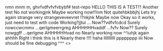  nmn mnm m, ghvfvdfvfvfvbybf# test-repo
HELLO THIS IS A TEST!?
Another test
No not workingjnk
Maybe working now!!!nm
Not quitehbkbbjhj
Lets try again
strange
very strangeveveevret
!?nkjnk
Maybe now
Okay so it works, just need to test with code
Working?jjtui
...
Now??vdfvfcdcd
Surely nowccwcmmv
...qerlgmeerrgreg
AHHHHHHvaddf
...fvfv
Now??
Surely nowggff
...qerlgme
AHHHHHHvad
no
Nearly working now
^^iuhjk
again
ahhhh
Right i think this is it
Nearly there
!!!!
haha
lllllllllll
pppppppp
iiii
Now should be fine
debugging
^^^
<>
